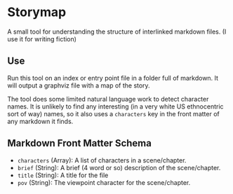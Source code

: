 Storymap
========

A small tool for understanding the structure of interlinked markdown files. (I use it for writing fiction)


Use
----

Run this tool on an index or entry point file in a folder full of markdown. It will output a graphviz file with a map of the story.

The tool does some limited natural language work to detect character names. It is unlikely to find any interesting (in a very white US ethnocentric sort of way) names, so it also uses a `characters` key in the front matter of any markdown it finds.

Markdown Front Matter Schema
-----------------------------

- `characters` (Array): A list of characters in a scene/chapter.
- `brief` (String): A brief (4 word or so) description of the scene/chapter.
- `title` (String): A title for the file
- `pov` (String): The viewpoint character for the scene/chapter.
